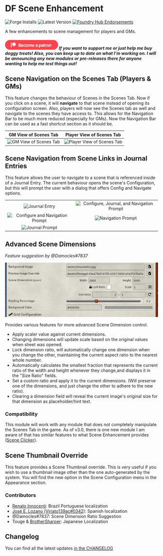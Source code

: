 # DF Scene Enhancement

![Forge Installs](https://img.shields.io/badge/dynamic/json?color=red&label=Forge%20Installs&query=package.installs&suffix=%25&url=https%3A%2F%2Fforge-vtt.com%2Fapi%2Fbazaar%2Fpackage%2Fdf-scene-enhance) ![Latest Version](https://img.shields.io/badge/dynamic/json?label=Latest%20Release&prefix=v&query=package.versions%5B0%5D&url=https%3A%2F%2Fforge-vtt.com%2Fapi%2Fbazaar%2Fpackage%2Fdf-scene-enhance) [![Foundry Hub Endorsements](https://img.shields.io/endpoint?logoColor=white&url=https%3A%2F%2Fwww.foundryvtt-hub.com%2Fwp-json%2Fhubapi%2Fv1%2Fpackage%2Fdf-scene-enhance%2Fshield%2Fendorsements)](https://www.foundryvtt-hub.com/package/df-scene-enhance/)

A few enhancements to scene management for players and GMs.

##### [![become a patron](../.assets/patreon-image.png)](https://www.patreon.com/bePatron?u=46113583) If you want to support me or just help me buy doggy treats! Also, you can keep up to date on what I'm working on. I will be announcing any new modules or pre-releases there for anyone wanting to help me test things out!

## Scene Navigation on the Scenes Tab (Players & GMs)

This feature changes the behaviour of Scenes in the Scenes Tab. Now if you click on a scene, it will **navigate** to that scene instead of opening its configuration screen. Also, players will now see the Scenes tab as well and navigate to the scenes they have access to. This allows for the Navigation Bar to be much more reduced (especially for GMs). Now the Navigation Bar can be used as a fast shortcut section as it should be.

|GM View of Scenes Tab|Player View of Scenes Tab|
|:-:|:-:|
|![GM View of Scenes Tab](../.assets/df-scene-enhance-gm.png)|![Player View of Scenes Tab](../.assets/df-scene-enhance-pc.png)|

## Scene Navigation from Scene Links in Journal Entries

This feature allows the user to navigate to a scene that is referenced inside of a Journal Entry. The current behaviour opens the scene's Configuration, but this will prompt the user with a dialog that offers Config and Navigate options.

|||
|:-:|:-:|
|![Journal Entry](../.assets/df-scene-enhance-journal.png)|![Configure, Journal, and Navigation Prompt](../.assets/df-scene-enhance-journal-confirm-cjn.png)|
|![Configure and Navigation Prompt](../.assets/df-scene-enhance-journal-confirm-cn.png)|![Navigation Prompt](../.assets/df-scene-enhance-journal-confirm-n.png)|
|![Journal Prompt](../.assets/df-scene-enhance-journal-confirm-j.png)| |

## Advanced Scene Dimensions

*Feature suggestion by @Damocles#7837*

![](../.assets/df-scene-enhance-ratio.png)

Provides various features for more advanced Scene Dimension control.

- Apply scaler value against current dimensions.
- Changing dimensions will update scale based on the original values when sheet was opened.
- Lock dimension ratio, will automatically change one dimension when you change the other, maintaining the current aspect ratio to the nearest whole number.
- Automatically calculates the smallest fraction that represents the current ratio of the width and height whenever they change,and displays it in the "Size Ratio" fields.
- Set a custom ratio and apply it to the current dimensions. (Will preserve one of the dimensions, and just change the other to adhere to the new ratio).
- Clearing a dimension field will reveal the current image's original size for that dimension as placeholder/hint text.

### Compatibility

This module will work with any module that does not completely manipulate the Scenes Tab in the game. As of v3.0, there is one new module I am aware of that has similar features to what Scene Enhancement provides ([Scene Clicker](https://foundryvtt.com/packages/scene-clicker/)).

## Scene Thumbnail Override

This feature provides a Scene Thumbnail override. This is very useful if you wish to use a thumbnail image other than the one auto-generated by the system. You will find the new option in the Scene Configuration menu in the Appearance section.

### Contributors

- [Renato Innocenti](https://github.com/rinnocenti): Brazil Portuguese localization
- [José E. Lozano (Viriato139ac#0342)](https://github.com/lozalojo): Spanish localization
- @Damocles#7837: Scene Dimension Ratio Suggestion
- Touge & [BrotherSharper](https://github.com/BrotherSharper): Japanese Localization

## Changelog

You can find all the latest updates [in the CHANGELOG](./CHANGELOG.md)